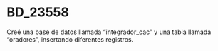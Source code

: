 # BD_23558
Creé una base de datos llamada “integrador_cac” y una tabla llamada “oradores”, insertando diferentes registros.
